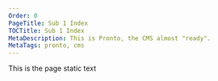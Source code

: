```yaml
---
Order: 0
PageTitle: Sub 1 Index
TOCTitle: Sub 1 Index
MetaDescription: This is Pronto, the CMS almost "ready".
MetaTags: pronto, cms
---
```


This is the page static text

